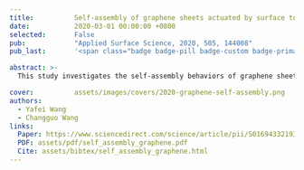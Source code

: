```yaml
---
title:          Self-assembly of graphene sheets actuated by surface topological defects：Toward the fabrication of novel nanostructures and drug delivery devices
date:           2020-03-01 00:00:00 +0800
selected:       False
pub:            "Applied Surface Science, 2020, 505, 144008"
pub_last:       '<span class="badge badge-pill badge-custom badge-primary">Journal</span>'

abstract: >-
  This study investigates the self-assembly behaviors of graphene sheets induced by surface topological defects using atomistic simulations. A systematic simulation approach reveals four distinct dynamic modes—polygon nanoscroll, polygon nanotube, breathing oscillation, and damping vibration—each modulated by geometric design parameters. The work proposes a reverse design paradigm to achieve targeted nanostructures for applications such as drug delivery.

cover:          assets/images/covers/2020-graphene-self-assembly.png
authors:
  - Yafei Wang
  - Changguo Wang
links:
  Paper: https://www.sciencedirect.com/science/article/pii/S0169433219328247
  PDF: assets/pdf/self_assembly_graphene.pdf
  Cite: assets/bibtex/self_assembly_graphene.html
---
```

